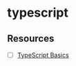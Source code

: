# typescript

## Resources

- [ ] [TypeScript Basics](https://microsoft.github.io/TypeScript-New-Handbook/everything/)
